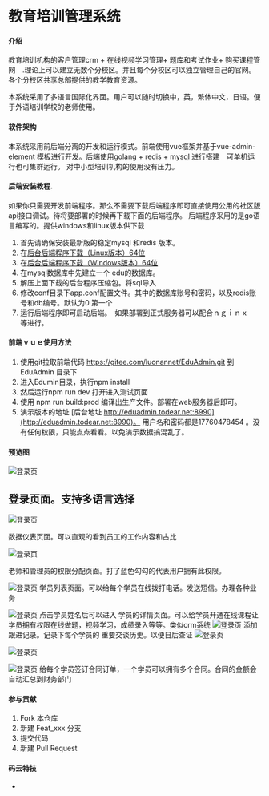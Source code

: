 # 教育培训管理系统 

#### 介绍
教育培训机构的客户管理crm + 在线视频学习管理+ 题库和考试作业+ 购买课程管网　.理论上可以建立无数个分校区。并且每个分校区可以独立管理自己的官网。　各个分校区共享总部提供的教学教育资源。

本系统采用了多语言国际化界面。用户可以随时切换中，英，繁体中文，日语。便于外语培训学校的老师使用。


#### 软件架构

本系统采用前后端分离的开发和运行模式。前端使用vue框架并基于vue-admin-element 模板进行开发。后端使用golang + redis + mysql 进行搭建　可单机运行也可集群运行。 对中小型培训机构的使用没有压力。　


#### 后端安装教程. 
如果你只需要开发前端程序。那么不需要下载后端程序即可直接使用公用的社区版api接口调试。待将要部署的时候再下载下面的后端程序。
后端程序采用的是go语言编写的。提供windows和linux版本供下载
1.  首先请确保安装最新版的稳定mysql 和redis 版本。
2.  在[后台后端程序下载（Linux版本）64位](http://edu.todear.net:8990/download/community.zip)
3.  在[后台后端程序下载（Windows版本）64位](http://edu.todear.net:8990/download/community.zip)
4.  在mysql数据库中先建立一个 edu的数据库。
5.  解压上面下载的后台程序压缩包。将sql导入
6.  修改conf目录下app.conf配置文件。其中的数据库账号和密码，以及redis账号和db编号。默认为0 第一个
7.  运行后端程序即可启动后端。　如果部署到正式服务器可以配合ｎｇｉｎｘ　等进行。
#### 前端ｖｕｅ使用方法
1.  使用git拉取前端代码 https://gitee.com/luonannet/EduAdmin.git 到EduAdmin 目录下
2.  进入Edumin目录，执行npm install
3.  然后运行npm run dev 打开进入测试页面
4.  使用 npm run build:prod 编译出生产文件。部署在web服务器后即可。 
5.  演示版本的地址 [后台地址 http://eduadmin.todear.net:8990](http://eduadmin.todear.net:8990)。 用户名和密码都是17760478454 。没有任何权限，只能点点看看。以免演示数据搞混乱了。

#### 预览图
![登录页](https://images.gitee.com/uploads/images/2020/0223/214411_af0efc0b_870483.png "登录页") 

## 登录页面。支持多语言选择

![登录页](https://images.gitee.com/uploads/images/2020/0223/214411_ca4b56a7_870483.png "登录页") 

数据仪表页面。可以直观的看到员工的工作内容和占比


![登录页](https://images.gitee.com/uploads/images/2020/0223/214411_4426c44b_870483.png "登录页") 

老师和管理员的权限分配页面。打了蓝色勾勾的代表用户拥有此权限。

![登录页](https://images.gitee.com/uploads/images/2020/0223/214411_bc41e322_870483.png "登录页") 
学员列表页面。可以给每个学员在线拨打电话。发送短信。办理各种业务

![登录页](https://images.gitee.com/uploads/images/2020/0223/214411_4358287c_870483.png "登录页") 
点击学员姓名后可以进入 学员的详情页面。可以给学员开通在线课程让学员拥有权限在线做题，视频学习，成绩录入等等。类似crm系统
![登录页](https://images.gitee.com/uploads/images/2020/0223/214411_7020f8f3_870483.png "登录页") 
添加跟进记录。记录下每个学员的 重要交谈历史。以便日后查证
![登录页](https://images.gitee.com/uploads/images/2020/0223/214411_cf4ca241_870483.png "登录页") 

![登录页](https://images.gitee.com/uploads/images/2020/0223/214411_41f18c86_870483.png "登录页") 

![登录页](https://images.gitee.com/uploads/images/2020/0223/214411_3c2ca438_870483.png "登录页") 
 给每个学员签订合同订单，一个学员可以拥有多个合同。合同的金额会自动汇总到财务部门

#### 参与贡献

1.  Fork 本仓库
2.  新建 Feat_xxx 分支
3.  提交代码
4. 新建 Pull Request


#### 码云特技
 +